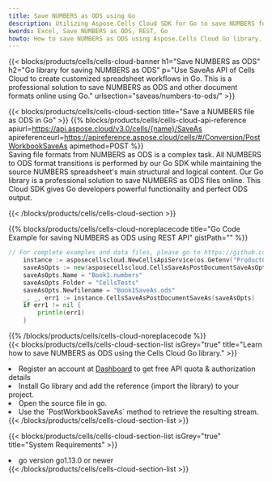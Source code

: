 ```yaml
---
title: Save NUMBERS as ODS using Go 
description: Utilizing Aspose.Cells Cloud SDK for Go to save NUMBERS format file as ODS format file. 
kwords: Excel, Save NUMBERS as ODS, REST, Go
howto: How to save NUMBERS as ODS using Aspose.Cells Cloud Go library.
---
```



{{< blocks/products/cells/cells-cloud-banner h1="Save NUMBERS as ODS" h2="Go library for saving NUMBERS as ODS" p="Use SaveAs API of Cells Cloud to create customized spreadsheet workflows in Go. This is a professional solution to save NUMBERS as ODS and other document formats online using Go." urlsection="saveas/numbers-to-ods/" >}}

{{< blocks/products/cells/cells-cloud-section  title="Save a NUMBERS file as ODS in Go" >}}
{{% blocks/products/cells/cells-cloud-api-reference  apiurl=https://api.aspose.cloud/v3.0/cells/{name}/SaveAs  apireferenceurl=https://apireference.aspose.cloud/cells/#/Conversion/PostWorkbookSaveAs  apimethod=POST %}}
<br/>
Saving file formats from NUMBERS as ODS is a complex task. All NUMBERS to ODS format transitions is performed by our Go SDK while maintaining the source NUMBERS spreadsheet's main structural and logical content. Our Go library is a professional solution to save NUMBERS as ODS files online. This Cloud SDK gives Go developers powerful functionality and perfect ODS output.

{{< /blocks/products/cells/cells-cloud-section >}}

{{% blocks/products/cells/cells-cloud-noreplacecode title="Go Code Example for saving NUMBERS as ODS using REST API" gistPath="" %}}
  
```go
// For complete examples and data files, please go to https://github.com/aspose-cells-cloud/aspose-cells-cloud-go/
    instance := asposecellscloud.NewCellsApiService(os.Getenv("ProductClientId"), os.Getenv("ProductClientSecret"))
    saveAsOpts := new(asposecellscloud.CellsSaveAsPostDocumentSaveAsOpts)
    saveAsOpts.Name = "Book1.numbers"
    saveAsOpts.Folder = "CellsTests"
    saveAsOpts.Newfilename = "Book1SaveAs.ods"
    _, _, err1 := instance.CellsSaveAsPostDocumentSaveAs(saveAsOpts)
    if err1 != nil {
	    println(err1)
    }
```
  
{{% /blocks/products/cells/cells-cloud-noreplacecode  %}}
<br/>
{{< blocks/products/cells/cells-cloud-section-list isGrey="true"  title="Learn how to save NUMBERS as ODS using the Cells Cloud Go library." >}}
<li>Register an account at <a href="https://dashboard.aspose.cloud/">Dashboard</a> to get free API quota & authorization details</li>
<li>Install Go library and add the reference (import the library) to your project.</li>
<li>Open the source file in go.</li>
<li>Use the `PostWorkbookSaveAs` method to retrieve the resulting stream.</li>
{{< /blocks/products/cells/cells-cloud-section-list >}}

{{< blocks/products/cells/cells-cloud-section-list isGrey="true"  title="System Requirements" >}}
<li>go version go1.13.0 or newer</li>
{{< /blocks/products/cells/cells-cloud-section-list >}}
